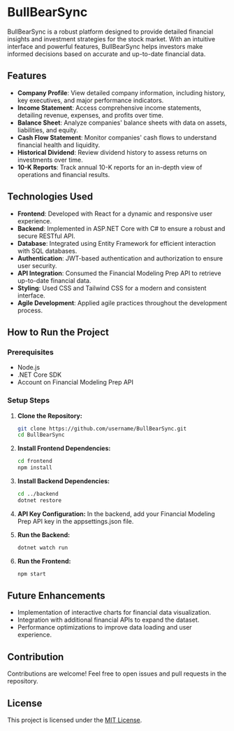 # BullBearSync

BullBearSync is a robust platform designed to provide detailed financial insights and investment strategies for the stock market. With an intuitive interface and powerful features, BullBearSync helps investors make informed decisions based on accurate and up-to-date financial data.

## Features

- **Company Profile**: View detailed company information, including history, key executives, and major performance indicators.
- **Income Statement**: Access comprehensive income statements, detailing revenue, expenses, and profits over time.
- **Balance Sheet**: Analyze companies' balance sheets with data on assets, liabilities, and equity.
- **Cash Flow Statement**: Monitor companies' cash flows to understand financial health and liquidity.
- **Historical Dividend**: Review dividend history to assess returns on investments over time.
- **10-K Reports**: Track annual 10-K reports for an in-depth view of operations and financial results.

## Technologies Used

- **Frontend**: Developed with React for a dynamic and responsive user experience.
- **Backend**: Implemented in ASP.NET Core with C# to ensure a robust and secure RESTful API.
- **Database**: Integrated using Entity Framework for efficient interaction with SQL databases.
- **Authentication**: JWT-based authentication and authorization to ensure user security.
- **API Integration**: Consumed the Financial Modeling Prep API to retrieve up-to-date financial data.
- **Styling**: Used CSS and Tailwind CSS for a modern and consistent interface.
- **Agile Development**: Applied agile practices throughout the development process.

## How to Run the Project

### Prerequisites

- Node.js
- .NET Core SDK
- Account on Financial Modeling Prep API

### Setup Steps

1. **Clone the Repository:**
   ```bash
   git clone https://github.com/username/BullBearSync.git
   cd BullBearSync
    ```
2. **Install Frontend Dependencies:**
    ```bash 
    cd frontend
    npm install
    ```
3. **Install Backend Dependencies:**
    ```bash
    cd ../backend
    dotnet restore
    ```
4. **API Key Configuration:**
    In the backend, add your Financial Modeling Prep API key in the appsettings.json file.

5. **Run the Backend:**
    ```bash
    dotnet watch run
    ```

6. **Run the Frontend:**
    ```bash
    npm start
    ```

## Future Enhancements

- Implementation of interactive charts for financial data visualization.
- Integration with additional financial APIs to expand the dataset.
- Performance optimizations to improve data loading and user experience.

## Contribution

Contributions are welcome! Feel free to open issues and pull requests in the repository.

## License

This project is licensed under the [MIT License](https://opensource.org/licenses/MIT).
